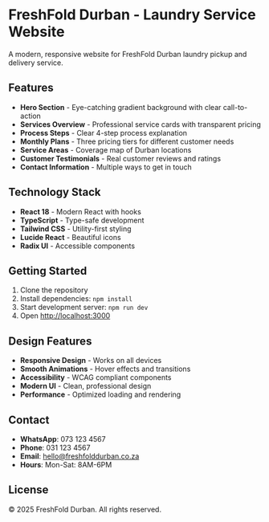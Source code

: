 # FreshFold Durban - Laundry Service Website

A modern, responsive website for FreshFold Durban laundry pickup and delivery service.

## Features

- **Hero Section** - Eye-catching gradient background with clear call-to-action
- **Services Overview** - Professional service cards with transparent pricing
- **Process Steps** - Clear 4-step process explanation
- **Monthly Plans** - Three pricing tiers for different customer needs
- **Service Areas** - Coverage map of Durban locations
- **Customer Testimonials** - Real customer reviews and ratings
- **Contact Information** - Multiple ways to get in touch

## Technology Stack

- **React 18** - Modern React with hooks
- **TypeScript** - Type-safe development
- **Tailwind CSS** - Utility-first styling
- **Lucide React** - Beautiful icons
- **Radix UI** - Accessible components

## Getting Started

1. Clone the repository
2. Install dependencies: `npm install`
3. Start development server: `npm run dev`
4. Open [http://localhost:3000](http://localhost:3000)

## Design Features

- **Responsive Design** - Works on all devices
- **Smooth Animations** - Hover effects and transitions
- **Accessibility** - WCAG compliant components
- **Modern UI** - Clean, professional design
- **Performance** - Optimized loading and rendering

## Contact

- **WhatsApp**: 073 123 4567
- **Phone**: 031 123 4567
- **Email**: hello@freshfolddurban.co.za
- **Hours**: Mon-Sat: 8AM-6PM

## License

© 2025 FreshFold Durban. All rights reserved.